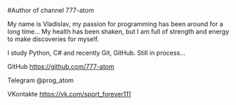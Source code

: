 #Author of channel 777-atom

My name is Vladislav, my passion for programming has been around for a long time...
My health has been shaken, but I am full of strength and energy to make discoveries for myself.

I study Python, C# and recently Git, GitHub. Still in process...

GitHub https://github.com/777-atom

Telegram @prog_atom

VKontakte https://vk.com/sport_forever111
